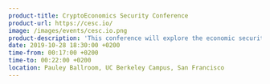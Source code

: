 ```yaml
---
product-title: CryptoEconomics Security Conference
product-url: https://cesc.io/
image: /images/events/cesc.io.png
product-description: 'This conference will explore the economic security aspects of blockchain protocols, including game theory, incentive design, mechanism design and market design along with other topics related to crypto-economics security, and to foster collaborations among researchers and practitioners working on these topics.'  
date: 2019-10-28 18:30:00 +0200
time-from: 00:17:00 +0200
time-to: 00:22:00 +0200
location: Pauley Ballroom, UC Berkeley Campus, San Francisco
---
```

